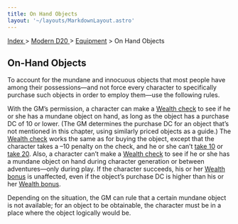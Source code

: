 ```yaml
---
title: On Hand Objects
layout: '~/layouts/MarkdownLayout.astro'
---
```


[ Index ](/) > [ Modern D20 ](/modern.d20.srd) > [Equipment](/modern.d20.srd/equipment) > On Hand Objects

## On-Hand Objects

To account for the mundane and innocuous objects that most people have among
their possessions—and not force every character to specifically purchase such
objects in order to employ them—use the following rules.

With the GM’s permission, a character can make a [Wealth check](/modern.d20.srd/wealth/wealth.check) to see if he or she has a mundane
object on hand, as long as the object has a purchase DC of 10 or lower. (The
GM determines the purchase DC for an object that’s not mentioned in this
chapter, using similarly priced objects as a guide.) The [Wealth check](/modern.d20.srd/wealth/wealth.check) works the same as for buying the
object, except that the character takes a –10 penalty on the check, and he or
she can’t [take 10](/modern.d20.srd/skills/skill.basics) or [take 20](/modern.d20.srd/skills/skill.basics). Also, a character can’t
make a [Wealth check](/modern.d20.srd/wealth/wealth.check) to see if he or she
has a mundane object on hand during character generation or between
adventures—only during play. If the character succeeds, his or her [Wealth bonus](/modern.d20.srd/wealth/wealth.bonus) is unaffected, even if the
object’s purchase DC is higher than his or her [Wealth bonus](/modern.d20.srd/wealth/wealth.bonus).

Depending on the situation, the GM can rule that a certain mundane object is
not available; for an object to be obtainable, the character must be in a
place where the object logically would be.

